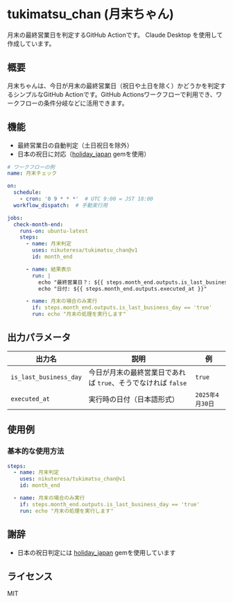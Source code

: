 # tukimatsu_chan (月末ちゃん)

月末の最終営業日を判定するGitHub Actionです。
Claude Desktop を使用して作成しています。

## 概要

月末ちゃんは、今日が月末の最終営業日（祝日や土日を除く）かどうかを判定するシンプルなGitHub Actionです。GitHub Actionsワークフローで利用でき、ワークフローの条件分岐などに活用できます。

## 機能

- 最終営業日の自動判定（土日祝日を除外）
- 日本の祝日に対応（[holiday_japan](https://github.com/komagata/holiday_japan) gemを使用）

```yaml
# ワークフローの例
name: 月末チェック

on:
  schedule:
    - cron: '0 9 * * *'  # UTC 9:00 = JST 18:00
  workflow_dispatch:  # 手動実行用

jobs:
  check-month-end:
    runs-on: ubuntu-latest
    steps:
      - name: 月末判定
        uses: nikuteresa/tukimatsu_chan@v1
        id: month_end

      - name: 結果表示
        run: |
          echo "最終営業日？: ${{ steps.month_end.outputs.is_last_business_day }}"
          echo "日付: ${{ steps.month_end.outputs.executed_at }}"

      - name: 月末の場合のみ実行
        if: steps.month_end.outputs.is_last_business_day == 'true'
        run: echo "月末の処理を実行します"
```

## 出力パラメータ

| 出力名 | 説明 | 例 |
|-------|------|----| 
| `is_last_business_day` | 今日が月末の最終営業日であれば `true`、そうでなければ `false` | `true` |
| `executed_at` | 実行時の日付（日本語形式） | `2025年4月30日` |

## 使用例

### 基本的な使用方法

```yaml
steps:
  - name: 月末判定
    uses: nikuteresa/tukimatsu_chan@v1
    id: month_end

  - name: 月末の場合のみ実行
    if: steps.month_end.outputs.is_last_business_day == 'true'
    run: echo "月末の処理を実行します"
```

## 謝辞

- 日本の祝日判定には [holiday_japan](https://github.com/komagata/holiday_japan) gemを使用しています

## ライセンス

MIT
